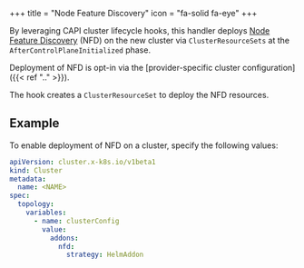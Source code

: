 +++
title = "Node Feature Discovery"
icon = "fa-solid fa-eye"
+++

By leveraging CAPI cluster lifecycle hooks, this handler deploys [Node Feature
Discovery](https://github.com/kubernetes-sigs/node-feature-discovery) (NFD) on the new cluster via `ClusterResourceSets`
at the `AfterControlPlaneInitialized` phase.

Deployment of NFD is opt-in via the  [provider-specific cluster configuration]({{< ref ".." >}}).

The hook creates a `ClusterResourceSet` to deploy the NFD resources.

## Example

To enable deployment of NFD on a cluster, specify the following values:

```yaml
apiVersion: cluster.x-k8s.io/v1beta1
kind: Cluster
metadata:
  name: <NAME>
spec:
  topology:
    variables:
      - name: clusterConfig
        value:
          addons:
            nfd:
              strategy: HelmAddon
```
